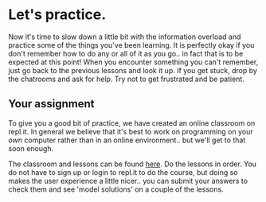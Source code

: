 # Let's practice.

Now it's time to slow down a little bit with the information overload and practice some of the things you've been learning.  It is perfectly okay if you don't remember how to do any or all of it as you go.. in fact that is to be expected at this point!  When you encounter something you can't remember, just go back to the previous lessons and look it up.  If you get stuck, drop by the chatrooms and ask for help.  Try not to get frustrated and be patient.

## Your assignment

To give you a good bit of practice, we have created an online classroom on repl.it.  In general we believe that it's best to work on programming on your _own_ computer rather than in an online environment.. but we'll get to that soon enough.

The classroom and lessons can be found [here](https://repl.it/community/classrooms/34425). Do the lessons in order.  You do not have to sign up or login to repl.it to do the course, but doing so makes the user experience a little nicer.. you can submit your answers to check them and see 'model solutions' on a couple of the lessons.

